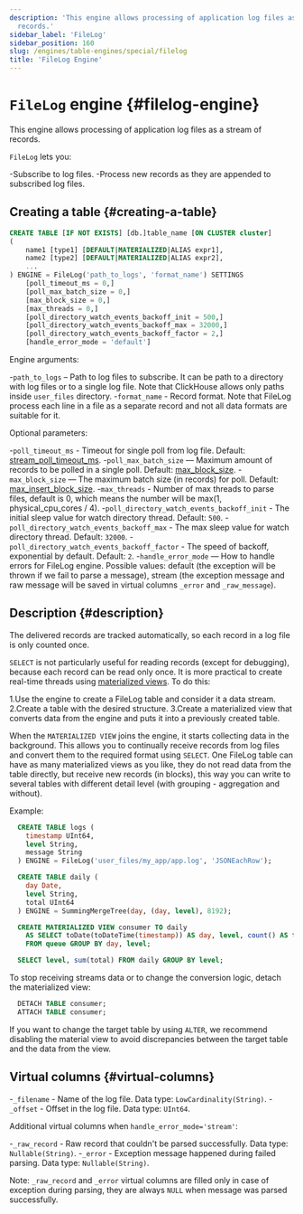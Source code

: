 ```yaml
---
description: 'This engine allows processing of application log files as a stream of
  records.'
sidebar_label: 'FileLog'
sidebar_position: 160
slug: /engines/table-engines/special/filelog
title: 'FileLog Engine'
---
```


# `FileLog` engine {#filelog-engine}

This engine allows processing of application log files as a stream of records.

`FileLog` lets you:

-Subscribe to log files.
-Process new records as they are appended to subscribed log files.

## Creating a table {#creating-a-table}

```sql
CREATE TABLE [IF NOT EXISTS] [db.]table_name [ON CLUSTER cluster]
(
    name1 [type1] [DEFAULT|MATERIALIZED|ALIAS expr1],
    name2 [type2] [DEFAULT|MATERIALIZED|ALIAS expr2],
    ...
) ENGINE = FileLog('path_to_logs', 'format_name') SETTINGS
    [poll_timeout_ms = 0,]
    [poll_max_batch_size = 0,]
    [max_block_size = 0,]
    [max_threads = 0,]
    [poll_directory_watch_events_backoff_init = 500,]
    [poll_directory_watch_events_backoff_max = 32000,]
    [poll_directory_watch_events_backoff_factor = 2,]
    [handle_error_mode = 'default']
```

Engine arguments:

-`path_to_logs` – Path to log files to subscribe. It can be path to a directory with log files or to a single log file. Note that ClickHouse allows only paths inside `user_files` directory.
-`format_name` - Record format. Note that FileLog process each line in a file as a separate record and not all data formats are suitable for it.

Optional parameters:

-`poll_timeout_ms` - Timeout for single poll from log file. Default: [stream_poll_timeout_ms](../../../operations/settings/settings.md#stream_poll_timeout_ms).
-`poll_max_batch_size` — Maximum amount of records to be polled in a single poll. Default: [max_block_size](/operations/settings/settings#max_block_size).
-`max_block_size` — The maximum batch size (in records) for poll. Default: [max_insert_block_size](../../../operations/settings/settings.md#max_insert_block_size).
-`max_threads` - Number of max threads to parse files, default is 0, which means the number will be max(1, physical_cpu_cores / 4).
-`poll_directory_watch_events_backoff_init` - The initial sleep value for watch directory thread. Default: `500`.
-`poll_directory_watch_events_backoff_max` - The max sleep value for watch directory thread. Default: `32000`.
-`poll_directory_watch_events_backoff_factor` - The speed of backoff, exponential by default. Default: `2`.
-`handle_error_mode` — How to handle errors for FileLog engine. Possible values: default (the exception will be thrown if we fail to parse a message), stream (the exception message and raw message will be saved in virtual columns `_error` and `_raw_message`).

## Description {#description}

The delivered records are tracked automatically, so each record in a log file is only counted once.

`SELECT` is not particularly useful for reading records (except for debugging), because each record can be read only once. It is more practical to create real-time threads using [materialized views](../../../sql-reference/statements/create/view.md). To do this:

1.Use the engine to create a FileLog table and consider it a data stream.
2.Create a table with the desired structure.
3.Create a materialized view that converts data from the engine and puts it into a previously created table.

When the `MATERIALIZED VIEW` joins the engine, it starts collecting data in the background. This allows you to continually receive records from log files and convert them to the required format using `SELECT`.
One FileLog table can have as many materialized views as you like, they do not read data from the table directly, but receive new records (in blocks), this way you can write to several tables with different detail level (with grouping - aggregation and without).

Example:

```sql
  CREATE TABLE logs (
    timestamp UInt64,
    level String,
    message String
  ) ENGINE = FileLog('user_files/my_app/app.log', 'JSONEachRow');

  CREATE TABLE daily (
    day Date,
    level String,
    total UInt64
  ) ENGINE = SummingMergeTree(day, (day, level), 8192);

  CREATE MATERIALIZED VIEW consumer TO daily
    AS SELECT toDate(toDateTime(timestamp)) AS day, level, count() AS total
    FROM queue GROUP BY day, level;

  SELECT level, sum(total) FROM daily GROUP BY level;
```

To stop receiving streams data or to change the conversion logic, detach the materialized view:

```sql
  DETACH TABLE consumer;
  ATTACH TABLE consumer;
```

If you want to change the target table by using `ALTER`, we recommend disabling the material view to avoid discrepancies between the target table and the data from the view.

## Virtual columns {#virtual-columns}

-`_filename` - Name of the log file. Data type: `LowCardinality(String)`.
-`_offset` - Offset in the log file. Data type: `UInt64`.

Additional virtual columns when `handle_error_mode='stream'`:

-`_raw_record` - Raw record that couldn't be parsed successfully. Data type: `Nullable(String)`.
-`_error` - Exception message happened during failed parsing. Data type: `Nullable(String)`.

Note: `_raw_record` and `_error` virtual columns are filled only in case of exception during parsing, they are always `NULL` when message was parsed successfully.
